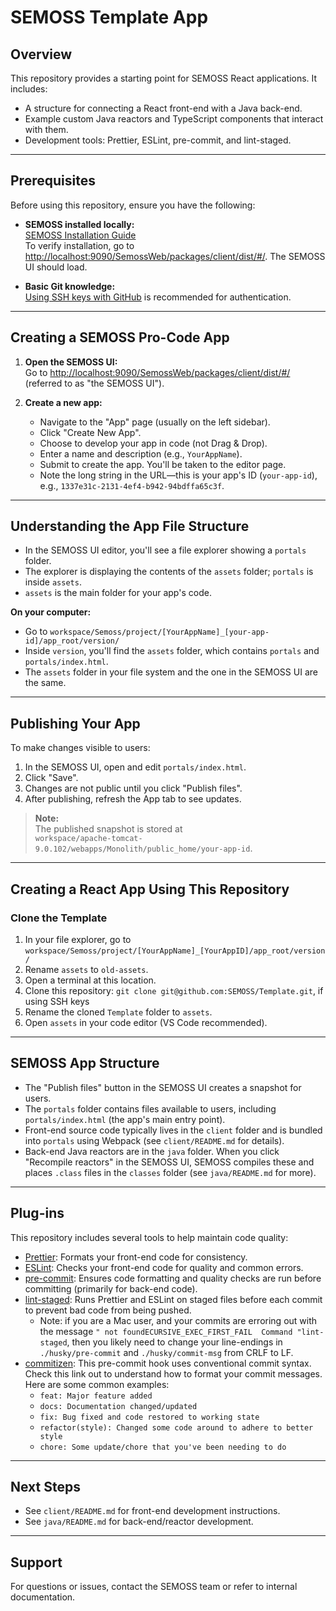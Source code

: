 # SEMOSS Template App

## Overview

This repository provides a starting point for SEMOSS React applications. It includes:

- A structure for connecting a React front-end with a Java back-end.
- Example custom Java reactors and TypeScript components that interact with them.
- Development tools: Prettier, ESLint, pre-commit, and lint-staged.

---

## Prerequisites

Before using this repository, ensure you have the following:

- **SEMOSS installed locally:**  
  [SEMOSS Installation Guide](https://amedeloitte.sharepoint.com/:p:/r/sites/SEMOSS/_layouts/15/Doc.aspx?sourcedoc=%7B4234D7E0-E161-4168-B889-29B4BBE07C67%7D&file=SEMOSS%20DEV%20Install_2024-07-24%20Working%20Version.pptx&action=edit&mobileredirect=true)  
  To verify installation, go to [http://localhost:9090/SemossWeb/packages/client/dist/#/](http://localhost:9090/SemossWeb/packages/client/dist/#/). The SEMOSS UI should load.

- **Basic Git knowledge:**  
  [Using SSH keys with GitHub](https://docs.github.com/en/authentication/connecting-to-github-with-ssh) is recommended for authentication.

---

## Creating a SEMOSS Pro-Code App

1. **Open the SEMOSS UI:**  
   Go to [http://localhost:9090/SemossWeb/packages/client/dist/#/](http://localhost:9090/SemossWeb/packages/client/dist/#/) (referred to as "the SEMOSS UI").

2. **Create a new app:**
    - Navigate to the "App" page (usually on the left sidebar).
    - Click "Create New App".
    - Choose to develop your app in code (not Drag & Drop).
    - Enter a name and description (e.g., `YourAppName`).
    - Submit to create the app. You'll be taken to the editor page.
    - Note the long string in the URL—this is your app's ID (`your-app-id`), e.g., `1337e31c-2131-4ef4-b942-94bdffa65c3f`.

---

## Understanding the App File Structure

- In the SEMOSS UI editor, you'll see a file explorer showing a `portals` folder.
- The explorer is displaying the contents of the `assets` folder; `portals` is inside `assets`.
- `assets` is the main folder for your app's code.

**On your computer:**

- Go to `workspace/Semoss/project/[YourAppName]_[your-app-id]/app_root/version/`
- Inside `version`, you'll find the `assets` folder, which contains `portals` and `portals/index.html`.
- The `assets` folder in your file system and the one in the SEMOSS UI are the same.

---

## Publishing Your App

To make changes visible to users:

1. In the SEMOSS UI, open and edit `portals/index.html`.
2. Click "Save".
3. Changes are not public until you click "Publish files".
4. After publishing, refresh the App tab to see updates.

> **Note:**  
> The published snapshot is stored at  
> `workspace/apache-tomcat-9.0.102/webapps/Monolith/public_home/your-app-id`.

---

## Creating a React App Using This Repository

### Clone the Template

1. In your file explorer, go to  
   `workspace/Semoss/project/[YourAppName]_[YourAppID]/app_root/version/`
2. Rename `assets` to `old-assets`.
3. Open a terminal at this location.
4. Clone this repository:
   `git clone git@github.com:SEMOSS/Template.git`, if using SSH keys
5. Rename the cloned `Template` folder to `assets`.
6. Open `assets` in your code editor (VS Code recommended).

---

## SEMOSS App Structure

- The "Publish files" button in the SEMOSS UI creates a snapshot for users.
- The `portals` folder contains files available to users, including `portals/index.html` (the app's main entry point).
- Front-end source code typically lives in the `client` folder and is bundled into `portals` using Webpack (see `client/README.md` for details).
- Back-end Java reactors are in the `java` folder. When you click "Recompile reactors" in the SEMOSS UI, SEMOSS compiles these and places `.class` files in the `classes` folder (see `java/README.md` for more).

---

## Plug-ins

This repository includes several tools to help maintain code quality:

- [Prettier](https://prettier.io/docs/): Formats your front-end code for consistency.
- [ESLint](https://eslint.org/docs/latest/use/core-concepts/): Checks your front-end code for quality and common errors.
- [pre-commit](https://pre-commit.com/): Ensures code formatting and quality checks are run before committing (primarily for back-end code).
- [lint-staged](https://github.com/okonet/lint-staged): Runs Prettier and ESLint on staged files before each commit to prevent bad code from being pushed.
    - Note: if you are a Mac user, and your commits are erroring out with the message `" not foundECURSIVE_EXEC_FIRST_FAIL  Command "lint-staged`, then you likely need to change your line-endings in `./husky/pre-commit` and `./husky/commit-msg` from CRLF to LF.
- [commitizen](https://www.conventionalcommits.org/en/v1.0.0/): This pre-commit hook uses conventional commit syntax. Check this link out to understand how to format your commit messages. Here are some common examples:
    - `feat: Major feature added`
    - `docs: Documentation changed/updated`
    - `fix: Bug fixed and code restored to working state`
    - `refactor(style): Changed some code around to adhere to better style`
    - `chore: Some update/chore that you've been needing to do`

---

## Next Steps

- See `client/README.md` for front-end development instructions.
- See `java/README.md` for back-end/reactor development.

---

## Support

For questions or issues, contact the SEMOSS team or refer to internal documentation.
